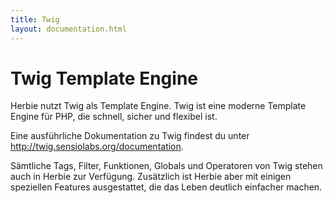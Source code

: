 ```yaml
---
title: Twig
layout: documentation.html
---
```


# Twig Template Engine

Herbie nutzt Twig als Template Engine. Twig ist eine moderne Template Engine für
PHP, die schnell, sicher und flexibel ist.

Eine ausführliche Dokumentation zu Twig findest du unter
<http://twig.sensiolabs.org/documentation>.

Sämtliche Tags, Filter, Funktionen, Globals und Operatoren von Twig stehen auch
in Herbie zur Verfügung. Zusätzlich ist Herbie aber mit einigen speziellen
Features ausgestattet, die das Leben deutlich einfacher machen.
